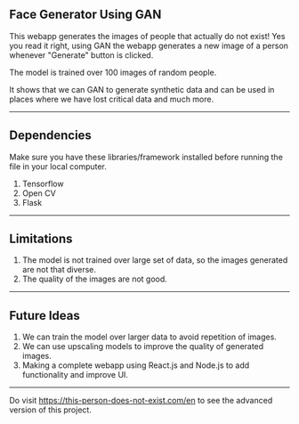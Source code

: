 Face Generator Using GAN
--------------------------------------
This webapp generates the images of people that actually do not exist!
Yes you read it right, using GAN the webapp generates a new image of a person whenever "Generate" button is clicked.

The model is trained over 100 images of random people.

It shows that we can GAN to generate synthetic data and can be used in places where we have lost critical data and much more.

-------------------------------------------------------
## Dependencies
Make sure you have these libraries/framework installed before running the file in your local computer.

1. Tensorflow
2. Open CV
3. Flask

-----------------------------------------
## Limitations

1. The model is not trained over large set of data, so the images generated are not that diverse.
2. The quality of the images are not good.
   
-----------------------------------------
## Future Ideas
1. We can train the model over larger data to avoid repetition of images.
2. We can use upscaling models to improve the quality of generated images.
3. Making a complete webapp using React.js and Node.js to add functionality and improve UI.
   
----------------------------------------------------------------------
Do visit https://this-person-does-not-exist.com/en to see the advanced version of this project.
